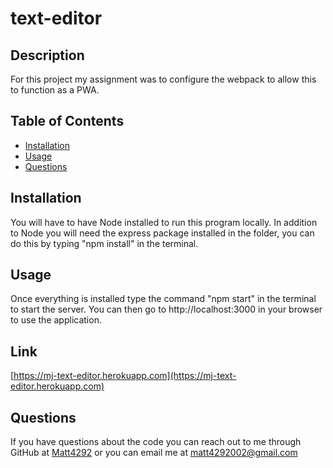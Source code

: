 # text-editor

## Description
For this project my assignment was to configure the webpack to allow this to function as a PWA.

## Table of Contents
  * [Installation](#installation)
  * [Usage](#usage)
  * [Questions](#questions)

## Installation
You will have to have Node installed to run this program locally. In addition to Node you will need the express package installed in the folder, you can do this by typing "npm install" in the terminal.

## Usage
Once everything is installed type the command "npm start" in the terminal to start the server. You can then go to http://localhost:3000 in your browser to use the application.

## Link
[https://mj-text-editor.herokuapp.com](https://mj-text-editor.herokuapp.com)

## Questions
If you have questions about the code you can reach out to me through GitHub at [Matt4292](https://github.com/Matt4292)
or you can email me at [matt4292002@gmail.com](mailto:matt4292002@gmail.com)